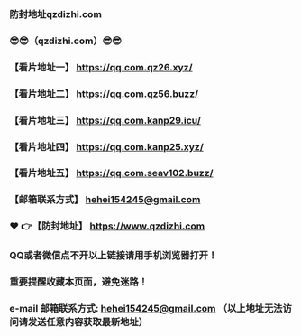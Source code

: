 ### 防封地址qzdizhi.com
### :sunglasses::sunglasses:（qzdizhi.com）:sunglasses::sunglasses:
### 【看片地址一】 https://qq.com.qz26.xyz/
### 【看片地址二】 https://qq.com.qz56.buzz/
### 【看片地址三】 https://qq.com.kanp29.icu/
### 【看片地址四】 https://qq.com.kanp25.xyz/
### 【看片地址五】 https://qq.com.seav102.buzz/
### 【邮箱联系方式】  hehei154245@gmail.com
### :heart: :point_right:【防封地址】  https://www.qzdizhi.com
### QQ或者微信点不开以上链接请用手机浏览器打开！
### 重要提醒收藏本页面，避免迷路！
### e-mail 邮箱联系方式: hehei154245@gmail.com （以上地址无法访问请发送任意内容获取最新地址）
